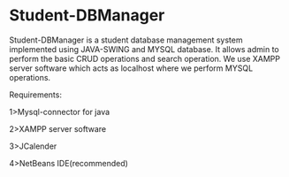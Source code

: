 # Student-DBManager
Student-DBManager is a student database management system implemented using JAVA-SWING and MYSQL database.
It allows admin to perform the basic CRUD operations and search operation.
We use XAMPP server software which acts as localhost where we perform MYSQL operations.

Requirements:

1>Mysql-connector for java

2>XAMPP server software

3>JCalender

4>NetBeans IDE(recommended)

